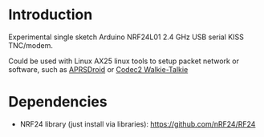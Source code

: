 # Introduction
Experimental single sketch Arduino NRF24L01 2.4 GHz USB serial KISS TNC/modem. 

Could be used with Linux AX25 linux tools to setup packet network or software, such as [APRSDroid](https://aprsdroid.org) or [Codec2 Walkie-Talkie](https://github.com/sh123/codec2_talkie)

# Dependencies
- NRF24 library (just install via libraries): https://github.com/nRF24/RF24
